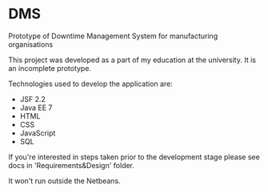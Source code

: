# DMS
Prototype of Downtime Management System for manufacturing organisations

This project was developed as a part of my education at the university.
It is an incomplete prototype.

Technologies used to develop the application are:
- JSF 2.2
- Java EE 7
- HTML
- CSS
- JavaScript
- SQL

If you're interested in steps taken prior to the development stage
please see docs in 'Requirements&Design' folder.

It won't run outside the Netbeans.

